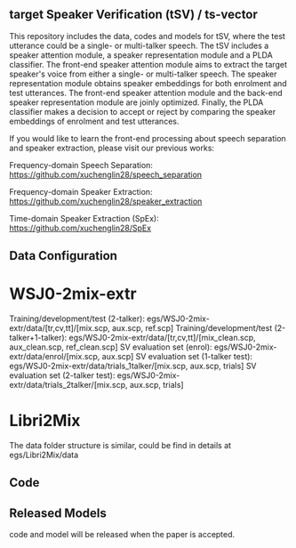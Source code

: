 ## target Speaker Verification (tSV) / ts-vector

This repository includes the data, codes and models for tSV, where the test utterance could be a single- or multi-talker speech. The tSV includes a speaker attention module, a speaker representation module and a PLDA classifier. The front-end speaker attention module aims to extract the target speaker's voice from either a single- or multi-talker speech. The speaker representation module obtains speaker embeddings for both enrolment and test utterances. The front-end speaker attention module and the back-end speaker representation module are joinly optimized. Finally, the PLDA classifier makes a decision to accept or reject by comparing the speaker embeddings of enrolment and test utterances.

If you would like to learn the front-end processing about speech separation and speaker extraction, please visit our previous works:

Frequency-domain Speech Separation: https://github.com/xuchenglin28/speech_separation

Frequency-domain Speaker Extraction: https://github.com/xuchenglin28/speaker_extraction

Time-domain Speaker Extraction (SpEx): https://github.com/xuchenglin28/SpEx

## Data Configuration

# WSJ0-2mix-extr

Training/development/test (2-talker): egs/WSJ0-2mix-extr/data/[tr,cv,tt]/[mix.scp, aux.scp, ref.scp]
Training/development/test (2-talker+1-talker): egs/WSJ0-2mix-extr/data/[tr,cv,tt]/[mix_clean.scp, aux_clean.scp, ref_clean.scp]
SV evaluation set (enrol): egs/WSJ0-2mix-extr/data/enrol/[mix.scp, aux.scp]
SV evaluation set (1-talker test): egs/WSJ0-2mix-extr/data/trials_1talker/[mix.scp, aux.scp, trials]
SV evaluation set (2-talker test): egs/WSJ0-2mix-extr/data/trials_2talker/[mix.scp, aux.scp, trials]

# Libri2Mix

The data folder structure is similar, could be find in details at egs/Libri2Mix/data

## Code

## Released Models

code and model will be released when the paper is accepted.
